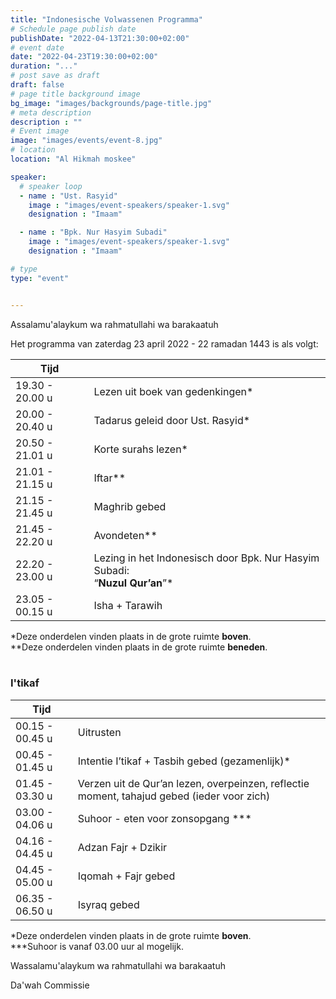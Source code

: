 ```yaml
---
title: "Indonesische Volwassenen Programma"
# Schedule page publish date
publishDate: "2022-04-13T21:30:00+02:00"
# event date
date: "2022-04-23T19:30:00+02:00"
duration: "..."
# post save as draft
draft: false
# page title background image
bg_image: "images/backgrounds/page-title.jpg"
# meta description
description : ""
# Event image
image: "images/events/event-8.jpg"
# location
location: "Al Hikmah moskee"

speaker:
  # speaker loop
  - name : "Ust. Rasyid"
    image : "images/event-speakers/speaker-1.svg"
    designation : "Imaam"

  - name : "Bpk. Nur Hasyim Subadi"
    image : "images/event-speakers/speaker-1.svg"
    designation : "Imaam"

# type
type: "event"


---
```


Assalamu'alaykum wa rahmatullahi wa barakaatuh

Het programma van zaterdag 23 april 2022 - 22 ramadan 1443 is als volgt:  

| Tijd |  |
|------|------|
| 19.30 - 20.00 u | Lezen uit boek van gedenkingen* |
| 20.00 - 20.40 u | Tadarus geleid door Ust. Rasyid* |
| 20.50 - 21.01 u | Korte surahs lezen* |
| 21.01 - 21.15 u | Iftar** |
| 21.15 - 21.45 u | Maghrib gebed |
| 21.45 - 22.20 u | Avondeten** |
| 22.20 - 23.00 u | Lezing in het Indonesisch door Bpk. Nur Hasyim Subadi:<br/>“**Nuzul Qur’an**”* |
| 23.05 - 00.15 u | Isha + Tarawih |

*Deze onderdelen vinden plaats in de grote ruimte **boven**.<br/>
**Deze onderdelen vinden plaats in de grote ruimte **beneden**.
<br/>
<br/>


### I'tikaf

| Tijd | |
|------|-|
|00.15 - 00.45 u | Uitrusten |
| 00.45 - 01.45 u | Intentie I’tikaf + Tasbih gebed (gezamenlijk)* |
| 01.45 - 03.30 u | Verzen uit de Qur’an lezen, overpeinzen, reflectie moment, tahajud gebed (ieder voor zich) |
| 03.00 - 04.06 u | Suhoor - eten voor zonsopgang *** |
| 04.16 - 04.45 u | Adzan Fajr + Dzikir |
| 04.45 - 05.00 u | Iqomah + Fajr gebed | 
| 06.35 - 06.50 u | Isyraq gebed |

*Deze onderdelen vinden plaats in de grote ruimte **boven**.<br/>
***Suhoor is vanaf 03.00 uur al mogelijk.


Wassalamu'alaykum wa rahmatullahi wa barakaatuh

Da'wah Commissie